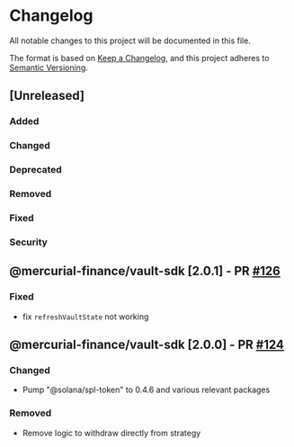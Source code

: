 # Changelog

All notable changes to this project will be documented in this file.

The format is based on [Keep a Changelog](https://keepachangelog.com/en/1.0.0/),
and this project adheres to [Semantic Versioning](https://semver.org/spec/v2.0.0.html).

## [Unreleased]

### Added

### Changed

### Deprecated

### Removed

### Fixed

### Security

## @mercurial-finance/vault-sdk [2.0.1] - PR [#126](https://github.com/mercurial-finance/vault-sdk/pull/126)

### Fixed

- fix `refreshVaultState` not working

## @mercurial-finance/vault-sdk [2.0.0] - PR [#124](https://github.com/mercurial-finance/vault-sdk/pull/124)

### Changed

- Pump "@solana/spl-token" to 0.4.6 and various relevant packages

### Removed

- Remove logic to withdraw directly from strategy

